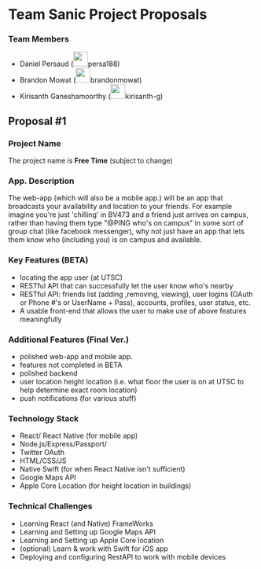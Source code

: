 # Team Sanic Project Proposals
<!-- -----
This is the project proposal for Team Sanic, we submit two proposals (proposal \#1 and \#2 respectively). Proposal \#1 is our main idea and Proposal \#2 is our backup Idea.

----- -->
### Team Members
- Daniel Persaud (<img src="https://encrypted-tbn0.gstatic.com/images?q=tbn:ANd9GcSu_psdppsyLMN0iFDBxy0jRhdKff1VQrKtZpfXorJeFdSkzf6hK96U-Lc" width="30px" height="auto"/>persa188)
- Brandon Mowat (<img src="https://encrypted-tbn0.gstatic.com/images?q=tbn:ANd9GcSu_psdppsyLMN0iFDBxy0jRhdKff1VQrKtZpfXorJeFdSkzf6hK96U-Lc" width="30px" height="auto"/>brandonmowat)
- Kirisanth Ganeshamoorthy (<img src="https://encrypted-tbn0.gstatic.com/images?q=tbn:ANd9GcSu_psdppsyLMN0iFDBxy0jRhdKff1VQrKtZpfXorJeFdSkzf6hK96U-Lc" width="30px" height="auto"/>kirisanth-g)

## Proposal \#1
### Project Name
The project name is **Free Time** (subject to change)

### App. Description
The web-app (which will also be a mobile app.) will be an app that broadcasts your availability and location to your friends. For example imagine you're just 'chilling' in BV473 and a friend just arrives on campus, rather than having them type "@PING who's on campus" in some sort of group chat (like facebook messenger), why not just have an app that lets them know who (including you) is on campus and available.

### Key Features (BETA)
- locating the app user (at UTSC)
- RESTful API that can successfully let the user know who's nearby
- RESTful API: friends list (adding ,removing, viewing), user logins (OAuth or Phone #'s or UserName + Pass), accounts, profiles, user status, etc.
- A usable front-end that allows the user to make use of above features meaningfully

### Additional Features (Final Ver.)
- polished web-app and mobile app.
- features not completed in BETA
- polished backend
- user location height location (i.e. what floor the user is on at UTSC to help determine exact room location)
- push notifications (for various stuff)

### Technology Stack
- React/ React Native (for mobile app)
- Node.js/Express/Passport/
- Twitter OAuth
- HTML/CSS/JS
- Native Swift (for when React Native isn't sufficient)
- Google Maps API
- Apple Core Location (for height location in buildings)

### Technical Challenges
- Learning React (and Native) FrameWorks
- Learning and Setting up Google Maps API
- Learning and Setting up Apple Core location
- (optional) Learn & work with Swift for iOS app
- Deploying and configuring RestAPI to work with mobile devices

<!--##Proposal \#2
###Project Name
The project Name is **CMYK Buyer** (subject to change)
-->
